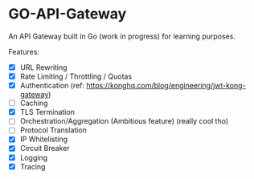 # GO-API-Gateway

An API Gateway built in Go (work in progress) for learning purposes.

Features:

-   [x] URL Rewriting
-   [x] Rate Limiting / Throttling / Quotas
-   [x] Authentication (ref: https://konghq.com/blog/engineering/jwt-kong-gateway)
-   [ ] Caching
-   [x] TLS Termination
-   [ ] Orchestration/Aggregation (Ambitious feature) (really cool tho)
-   [ ] Protocol Translation
-   [x] IP Whitelisting
-   [x] Circuit Breaker
-   [x] Logging
-   [x] Tracing
